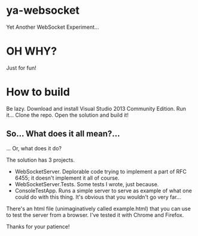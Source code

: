 # ya-websocket
Yet Another WebSocket Experiment...
<h1>OH WHY?</h1>

Just for fun!

<h1>How to build</h1>

Be lazy.
Download and install Visual Studio 2013 Community Edition.
Run it...
Clone the repo.
Open the solution and build it!

<h2>So... What does it all mean?...</h2>

... Or, what does it do?

The solution has 3 projects.

- WebSocketServer. Deplorable code trying to implement a part of RFC 6455; it doesn't implement it all of course.
- WebSocketServer.Tests. Some tests I wrote, just because.
- ConsoleTestApp. Runs a simple server to serve as example of what one could do with this thing. It's obvious that you wouldn't go very far...

There's an html file (unimaginatively called example.html) that you can use to test the server from a browser.
I've tested it with Chrome and Firefox.

Thanks for your patience!

